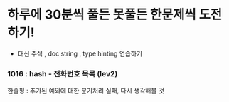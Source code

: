 
# 하루에 30분씩 풀든 못풀든 한문제씩 도전하기!
- 대신 주석 , doc string , type hinting 연습하기


### 1016 : hash - 전화번호 목록 (lev2) 
한줄평 : 추가된 예외에 대한 분기처리 실패, 다시 생각해볼 것
